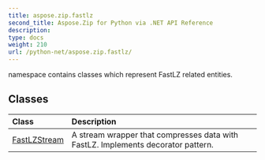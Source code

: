 ```yaml
---
title: aspose.zip.fastlz
second_title: Aspose.Zip for Python via .NET API Reference
description: 
type: docs
weight: 210
url: /python-net/aspose.zip.fastlz/
---
```



namespace contains classes which represent FastLZ related entities.

## Classes
| Class | Description |
| :- | :- |
|[FastLZStream](/zip/python-net/aspose.zip.fastlz/fastlzstream/)|A stream wrapper that compresses data with FastLZ. Implements decorator pattern.|
